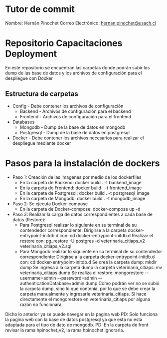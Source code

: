 # Tutor de commit
Nombre: Hernán Pinochet
Correo Electrónico: hernan.pinochet@usach.cl

# Repositorio Capacitaciones Deployment
En este repositorio se encuentran las carpetas donde podrán subir los dump de las base de datos y los archivos de configuración para el despliegue con Docker
## Estructura de carpetas
* Config - Debe contener los archivos de configuración 
    * Backend - Archivos de configuración para el backend
    * Frontend - Archivos de configuración para el frontend
* Databases
    * Mongodb - Dump de la base de datos en mongodb
    * Postgresql - Dump de la base de datos en postgresql
* Docker - Debe contener los archivos necesarios para realizar el despliegue mediante docker
    

# Pasos para la instalación de dockers
* Paso 1: Creación de las imagenes por medio de los dockerfiles
    * En la carpeta de Backend: docker build . -t backend_image
    * En la carpeta de Frontend: docker build . -t frontend_image
    * En la carpeta de Postgresql: docker build . -t postgresql_image
    * En la carpeta de Mongodb: docker build . -t mongodb_image
* Paso 2: Se ejecuta Docker-compose
    * En la carpeta de Docker-compose: docker-compose up -d
* Paso 3: Realizar la carga de datos correspondientes a cada base de datos (Restore):
    * Para Postgresql realizar lo siguiente en su terminal de su contendedor correspondiente:
    Dirigirse a la carpeta docker-entrypoint-initdb.d con: cd docker-entrypoint-initdb.d
    Realizar el restore con: pg_restore -U postgres -d veterinaria_citiaps_v2 veterinaria_citiaps_v2.sql
    * Para Mongodb realizar lo siguiente en su terminal de su contendedor correspondiente:
    Dirigirse a la carpeta docker-entrypoint-initdb.d con: cd docker-entrypoint-initdb.d
    Se crea la carpeta dump: mkdir dump
    Se ingresa a la carpeta dump la carpeta veterinaria_citiaps: mv veterinaria_citiaps dump
    Se realiza el restore: mongorestore --username=admin --password=admin --authenticationDatabase=admin dump
    Como podrán ver no se subió la carpeta dump, sino lo que contenía, por lo que se debe crear la carpeta manualmente y ingresarle veterinaria_citiaps. Si hace directamente el mongorestore en veterinaria_citiaps por alguna razón no funcionara.

Dicho lo anterior ya se puede navegar en la pagina web
PD: Solo funciona la pagina web con la base de datos postgresql ya que esta no esta adaptada para el tipo de dato de mongodb.
PD: En la carpeta de front revisar la rama hpinochet_v2, la rama hpinochet ignorarla.